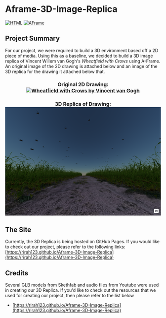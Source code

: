 # Aframe-3D-Image-Replica
[![HTML](https://img.shields.io/badge/HTML-E34F26?style=for-the-badge&logo=HTML5&logoColor=white)]()
[![AFrame](https://img.shields.io/badge/AFrame-EF2D5E?style=for-the-badge&logo=AFrame&logoColor=white)]()

## Project Summary

For our project, we were required to build a 3D environment based off a 2D piece of media. Using this as a baseline, we decided to build a 3D image replica of Vincent Willem van Gogh's *Wheatfield with Crows* using A-Frame. An original image of the 2D drawing is attached below and an image of the 3D replica for the drawing it attached below that.

<h3 align="center">
    Original 2D Drawing:<br/>
    <a href="https://en.wikipedia.org/wiki/Wheatfield_with_Crows" target="_blank"> <img src="https://upload.wikimedia.org/wikipedia/commons/d/d3/Vincent_Van_Gogh_-_Wheatfield_with_Crows.jpg" height="350" width="700" alt="Wheatfield with Crows by Vincent van Gogh"></a>
</h3>

<h3 align="center">
    3D Replica of Drawing:<br/>
    <a href="https://rirah123.github.io/Aframe-3D-Image-Replica" target="_blank"> <img src="assets/3D-Environment-Replica.png" height="350" width="700" alt="3D Replica of Wheatfield with Crows"></a>
  </div>
</h3>

## The Site
Currently, the 3D Replica is being hosted on GitHub Pages. If you would like to check out our project, please refer to the following links:<br/>
[https://rirah123.github.io/Aframe-3D-Image-Replica](https://rirah123.github.io/Aframe-3D-Image-Replica)

## Credits
Several GLB models from Skethfab and audio files from Youtube were used in creating our 3D Replica. If you'd like to check out the resources that we used for creating our project, then please refer to the list below
- [https://rirah123.github.io/Aframe-3D-Image-Replica](https://rirah123.github.io/Aframe-3D-Image-Replica)

